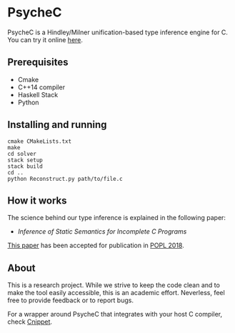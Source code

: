 # PsycheC

PsycheC is a Hindley/Milner unification-based type inference engine for C. You can try it online [here](http://cuda.dcc.ufmg.br/psyche-c/).

## Prerequisites

* Cmake
* C++14 compiler
* Haskell Stack
* Python

## Installing and running

    cmake CMakeLists.txt  
    make  
    cd solver  
    stack setup  
    stack build  
    cd ..  
    python Reconstruct.py path/to/file.c

## How it works

The science behind our type inference is explained in the following paper:

- *Inference of Static Semantics for Incomplete C Programs*

[This paper](http://homepages.dcc.ufmg.br/~fernando/publications/papers/Leandro_POPL18.pdf) has been accepted for publication in [POPL 2018](https://popl18.sigplan.org).


## About

This is a research project. While we strive to keep the code clean and to make the tool easily accessible, this is an academic effort. Neverless, feel free to provide feedback or to report bugs.

For a wrapper around PsycheC that integrates with your host C compiler, check [Cnippet](http://www.cnippet.cc/).
